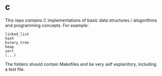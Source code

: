 # c
This repo contains C implementations of basic data structures / alogorithms and programming concepts. For example:

    linked_list
    hash
    binary_tree
    heap
    sort
    (...)

The folders should contain Makefiles and be very self explanitory, including a test file.
